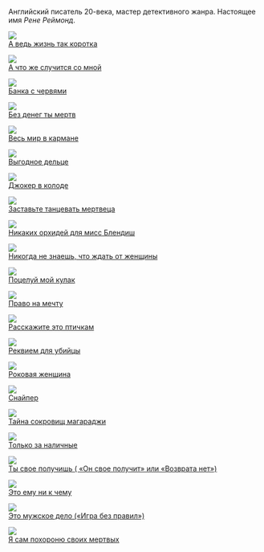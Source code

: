 Английский писатель 20-века, мастер детективного жанра.
Настоящее имя *Рене Реймонд*.


![](А%20ведь%20жизнь%20так%20коротка.jpg)  
[А ведь жизнь так коротка](А%20ведь%20жизнь%20так%20коротка.md)

![](А%20что%20же%20случится%20со%20мной.jpg)  
[А что же случится со мной](А%20что%20же%20случится%20со%20мной.md)

![](Банка%20с%20червями.jpg)  
[Банка с червями](Банка%20с%20червями.md)

![](Без%20денег%20ты%20мертв.jpg)  
[Без денег ты мертв](Без%20денег%20ты%20мертв.md)

![](Весь%20мир%20в%20кармане.jpg)  
[Весь мир в кармане](Весь%20мир%20в%20кармане.md)

![](Выгодное%20дельце.jpg)  
[Выгодное дельце](Выгодное%20дельце.md)

![](Джокер%20в%20колоде.jpg)  
[Джокер в колоде](Джокер%20в%20колоде.md)

![](Заставьте%20танцевать%20мертвеца.jpg)  
[Заставьте танцевать мертвеца](Заставьте%20танцевать%20мертвеца.md)

![](Никаких%20орхидей%20для%20мисс%20Блендиш.jpg)  
[Никаких орхидей для мисс Блендиш](Никаких%20орхидей%20для%20мисс%20Блендиш.md)

![](Никогда%20не%20знаешь,%20что%20ждать%20от%20женщины.jpg)  
[Никогда не знаешь, что ждать от женщины](Никогда%20не%20знаешь,%20что%20ждать%20от%20женщины.md)

![](Поцелуй%20мой%20кулак.jpg)  
[Поцелуй мой кулак](Поцелуй%20мой%20кулак.md)

![](Право%20на%20мечту.jpg)  
[Право на мечту](Право%20на%20мечту.md)

![](Расскажите%20это%20птичкам.jpg)  
[Расскажите это птичкам](Расскажите%20это%20птичкам.md)

![](Реквием%20для%20убийцы.jpg)  
[Реквием для убийцы](Реквием%20для%20убийцы.md)

![](Роковая%20женщина.jpg)  
[Роковая женщина](Роковая%20женщина.md)

![](Снайпер.jpg)  
[Снайпер](Снайпер.md)

![](Тайна%20сокровищ%20магараджи.jpg)  
[Тайна сокровищ магараджи](Тайна%20сокровищ%20магараджи.md)

![](Только%20за%20наличные.jpg)  
[Только за наличные](Только%20за%20наличные.md)

![](Ты%20свое%20получишь%20(%20«Он%20свое%20получит»%20или%20«Возврата%20нет»).jpg)  
[Ты свое получишь ( «Он свое получит» или «Возврата нет»)](Ты%20свое%20получишь%20(%20«Он%20свое%20получит»%20или%20«Возврата%20нет»).md)

![](Это%20ему%20ни%20к%20чему.jpg)  
[Это ему ни к чему](Это%20ему%20ни%20к%20чему.md)

![](Это%20мужское%20дело%20(«Игра%20без%20правил»).jpg)  
[Это мужское дело («Игра без правил»)](Это%20мужское%20дело%20(«Игра%20без%20правил»).md)

![](Я%20сам%20похороню%20своих%20мертвых.jpg)  
[Я сам похороню своих мертвых](Я%20сам%20похороню%20своих%20мертвых.md)
